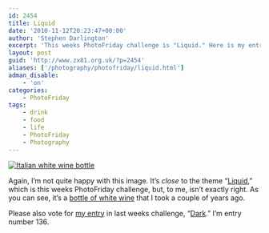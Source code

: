```yaml
---
id: 2454
title: Liquid
date: '2010-11-12T20:23:47+00:00'
author: 'Stephen Darlington'
excerpt: 'This weeks PhotoFriday challenge is "Liquid." Here is my entry.'
layout: post
guid: 'http://www.zx81.org.uk/?p=2454'
aliases: ['/photography/photofriday/liquid.html']
adman_disable:
    - 'on'
categories:
    - PhotoFriday
tags:
    - drink
    - food
    - life
    - PhotoFriday
    - Photography
---
```


[![Italian white wine bottle](https://i0.wp.com/farm2.staticflickr.com/1394/5169649813_8c0940cb66.jpg?resize=500%2C332)](http://www.flickr.com/photos/stephendarlington/5169649813/ "Italian white wine bottle by stephendarlington, on Flickr")

Again, I’m not quite happy with this image. It’s *close* to the theme “[Liquid](http://www.photofriday.com/archives/challenge/001032.php),” which is this weeks PhotoFriday challenge, but, to me, isn’t exactly right. As you can see, it’s a [bottle of white wine](/photography/a-lot-of-bottle.html) that I took a couple of years ago.

Please also vote for [my entry](/photography/photofriday/dark.html) in last weeks challenge, “[Dark](http://www.photofriday.com/linkviewer.php?id=1030).” I’m entry number 136.